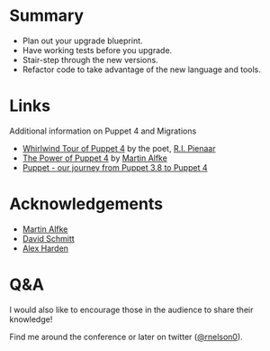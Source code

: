<!SLIDE incremental>

# Summary

* Plan out your upgrade blueprint.
* Have working tests before you upgrade.
* Stair-step through the new versions.
* Refactor code to take advantage of the new language and tools.



<!SLIDE incremental>

# Links #

Additional information on Puppet 4 and Migrations

* [Whirlwind Tour of Puppet 4](http://www.slideshare.net/ripienaar/whirlwind-tour-of-puppet-4) by the poet, [R.I. Pienaar](https://twitter.com/ripienaar)
* [The Power of Puppet 4](http://www.slideshare.net/tuxmea/power-of-puppet-4) by [Martin Alfke](https://twitter.com/tuxmea)
* [Puppet - our journey from Puppet 3.8 to Puppet 4](http://hggh.github.io/puppet/debian/2016/08/19/puppet-4.x.html)



<!SLIDE >

# Acknowledgements

* [Martin Alfke](https://twitter.com/tuxmea)
* [David Schmitt](https://twitter.com/dev_el_ops)
* [Alex Harden](https://twitter.com/aharden)



<!SLIDE >

# Q&A

I would also like to encourage those in the audience to share their knowledge!

Find me around the conference or later on twitter ([@rnelson0](https://twitter.com/rnelson0)).
